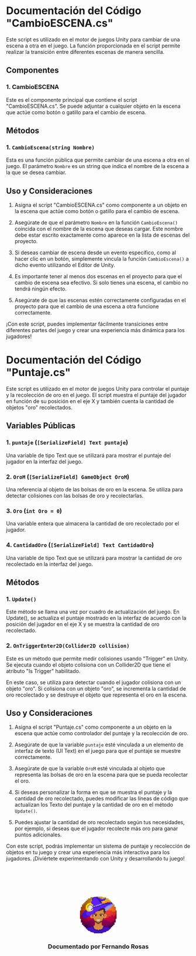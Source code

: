 # Documentación del Código "CambioESCENA.cs"

Este script es utilizado en el motor de juegos Unity para cambiar de una escena a otra en el juego. La función proporcionada en el script permite realizar la transición entre diferentes escenas de manera sencilla.

## Componentes

### 1. CambioESCENA

Este es el componente principal que contiene el script "CambioESCENA.cs". Se puede adjuntar a cualquier objeto en la escena que actúe como botón o gatillo para el cambio de escena.

## Métodos

### 1. `CambioEscena(string Nombre)`

Esta es una función pública que permite cambiar de una escena a otra en el juego. El parámetro `Nombre` es un string que indica el nombre de la escena a la que se desea cambiar.

## Uso y Consideraciones

1. Asigna el script "CambioESCENA.cs" como componente a un objeto en la escena que actúe como botón o gatillo para el cambio de escena.

2. Asegúrate de que el parámetro `Nombre` en la función `CambioEscena()` coincida con el nombre de la escena que deseas cargar. Este nombre debe estar escrito exactamente como aparece en la lista de escenas del proyecto.

3. Si deseas cambiar de escena desde un evento específico, como al hacer clic en un botón, simplemente vincula la función `CambioEscena()` a dicho evento utilizando el Editor de Unity.

4. Es importante tener al menos dos escenas en el proyecto para que el cambio de escena sea efectivo. Si solo tienes una escena, el cambio no tendrá ningún efecto.

5. Asegúrate de que las escenas estén correctamente configuradas en el proyecto para que el cambio de una escena a otra funcione correctamente.

¡Con este script, puedes implementar fácilmente transiciones entre diferentes partes del juego y crear una experiencia más dinámica para los jugadores!


# Documentación del Código "Puntaje.cs"

Este script es utilizado en el motor de juegos Unity para controlar el puntaje y la recolección de oro en el juego. El script muestra el puntaje del jugador en función de su posición en el eje X y también cuenta la cantidad de objetos "oro" recolectados.

## Variables Públicas

### 1. `puntaje` (`[SerializeField] Text puntaje`)

Una variable de tipo Text que se utilizará para mostrar el puntaje del jugador en la interfaz del juego.

### 2. `OroM` (`[SerializeField] GameObject OroM`)

Una referencia al objeto de las bolsas de oro en la escena. Se utiliza para detectar colisiones con las bolsas de oro y recolectarlas.

### 3. `Oro` (`int Oro = 0`)

Una variable entera que almacena la cantidad de oro recolectado por el jugador.

### 4. `CantidadOro` (`[SerializeField] Text CantidadOro`)

Una variable de tipo Text que se utilizará para mostrar la cantidad de oro recolectado en la interfaz del juego.

## Métodos

### 1. `Update()`

Este método se llama una vez por cuadro de actualización del juego. En Update(), se actualiza el puntaje mostrado en la interfaz de acuerdo con la posición del jugador en el eje X y se muestra la cantidad de oro recolectado.

### 2. `OnTriggerEnter2D(Collider2D collision)`

Este es un método que permite medir colisiones usando "Trigger" en Unity. Se ejecuta cuando el objeto colisiona con un Collider2D que tiene el atributo "Is Trigger" habilitado.

En este caso, se utiliza para detectar cuando el jugador colisiona con un objeto "oro". Si colisiona con un objeto "oro", se incrementa la cantidad de oro recolectado y se destruye el objeto que representa el oro en la escena.

## Uso y Consideraciones

1. Asigna el script "Puntaje.cs" como componente a un objeto en la escena que actúe como controlador del puntaje y la recolección de oro.

2. Asegúrate de que la variable `puntaje` esté vinculada a un elemento de interfaz de texto (UI Text) en el juego para que el puntaje se muestre correctamente.

3. Asegúrate de que la variable `OroM` esté vinculada al objeto que representa las bolsas de oro en la escena para que se pueda recolectar el oro.

4. Si deseas personalizar la forma en que se muestra el puntaje y la cantidad de oro recolectado, puedes modificar las líneas de código que actualizan los Texto del puntaje y la cantidad de oro en el método `Update()`.

5. Puedes ajustar la cantidad de oro recolectado según tus necesidades, por ejemplo, si deseas que el jugador recolecte más oro para ganar puntos adicionales.

Con este script, podrás implementar un sistema de puntaje y recolección de objetos en tu juego y crear una experiencia más interactiva para los jugadores. ¡Diviértete experimentando con Unity y desarrollando tu juego!

<!-- Cuando entregues tu documentación, por favor, borra todo lo que esté debajo. -->
<div align="center">
<br>
<br>
<br>
<br>
<p align="center">
  <img src="../rexLogo.png" alt="Logo de Fernando Rosas" width="100"/>
</p>
<h3 align="center">Documentado por Fernando Rosas</h3>
</div>
